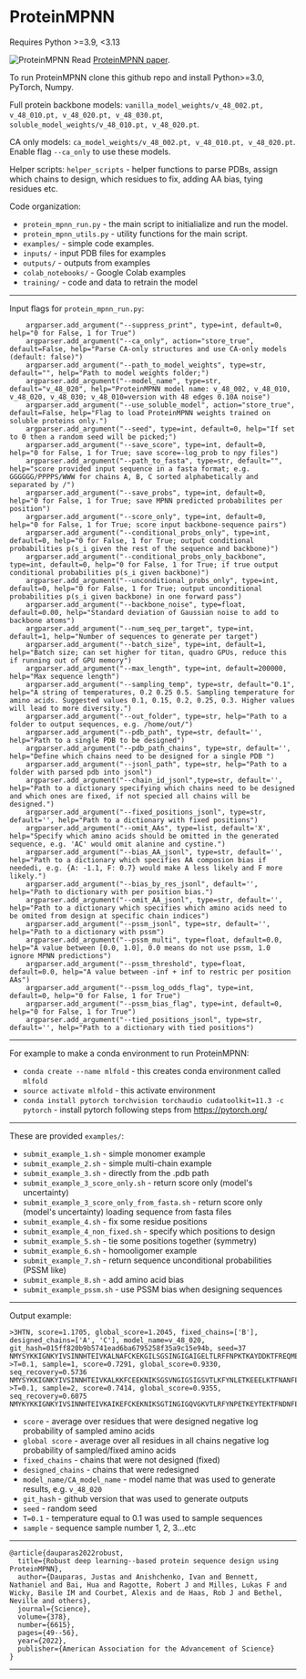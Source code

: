 # ProteinMPNN

Requires Python >=3.9, <3.13

![ProteinMPNN](https://docs.google.com/drawings/d/e/2PACX-1vTtnMBDOq8TpHIctUfGN8Vl32x5ISNcPKlxjcQJF2q70PlaH2uFlj2Ac4s3khnZqG1YxppdMr0iTyk-/pub?w=889&h=358)
Read [ProteinMPNN paper](https://www.biorxiv.org/content/10.1101/2022.06.03.494563v1).

To run ProteinMPNN clone this github repo and install Python>=3.0, PyTorch, Numpy. 

Full protein backbone models: `vanilla_model_weights/v_48_002.pt, v_48_010.pt, v_48_020.pt, v_48_030.pt`, `soluble_model_weights/v_48_010.pt, v_48_020.pt`.

CA only models: `ca_model_weights/v_48_002.pt, v_48_010.pt, v_48_020.pt`. Enable flag `--ca_only` to use these models.

Helper scripts: `helper_scripts` - helper functions to parse PDBs, assign which chains to design, which residues to fix, adding AA bias, tying residues etc.

Code organization:
* `protein_mpnn_run.py` - the main script to initialialize and run the model.
* `protein_mpnn_utils.py` - utility functions for the main script.
* `examples/` - simple code examples.
* `inputs/` - input PDB files for examples
* `outputs/` - outputs from examples
* `colab_notebooks/` - Google Colab examples
* `training/` - code and data to retrain the model
-----------------------------------------------------------------------------------------------------
Input flags for `protein_mpnn_run.py`:
```
    argparser.add_argument("--suppress_print", type=int, default=0, help="0 for False, 1 for True")
    argparser.add_argument("--ca_only", action="store_true", default=False, help="Parse CA-only structures and use CA-only models (default: false)")
    argparser.add_argument("--path_to_model_weights", type=str, default="", help="Path to model weights folder;")
    argparser.add_argument("--model_name", type=str, default="v_48_020", help="ProteinMPNN model name: v_48_002, v_48_010, v_48_020, v_48_030; v_48_010=version with 48 edges 0.10A noise")
    argparser.add_argument("--use_soluble_model", action="store_true", default=False, help="Flag to load ProteinMPNN weights trained on soluble proteins only.")
    argparser.add_argument("--seed", type=int, default=0, help="If set to 0 then a random seed will be picked;")
    argparser.add_argument("--save_score", type=int, default=0, help="0 for False, 1 for True; save score=-log_prob to npy files")
    argparser.add_argument("--path_to_fasta", type=str, default="", help="score provided input sequence in a fasta format; e.g. GGGGGG/PPPPS/WWW for chains A, B, C sorted alphabetically and separated by /")
    argparser.add_argument("--save_probs", type=int, default=0, help="0 for False, 1 for True; save MPNN predicted probabilites per position")
    argparser.add_argument("--score_only", type=int, default=0, help="0 for False, 1 for True; score input backbone-sequence pairs")
    argparser.add_argument("--conditional_probs_only", type=int, default=0, help="0 for False, 1 for True; output conditional probabilities p(s_i given the rest of the sequence and backbone)")
    argparser.add_argument("--conditional_probs_only_backbone", type=int, default=0, help="0 for False, 1 for True; if true output conditional probabilities p(s_i given backbone)")
    argparser.add_argument("--unconditional_probs_only", type=int, default=0, help="0 for False, 1 for True; output unconditional probabilities p(s_i given backbone) in one forward pass")
    argparser.add_argument("--backbone_noise", type=float, default=0.00, help="Standard deviation of Gaussian noise to add to backbone atoms")
    argparser.add_argument("--num_seq_per_target", type=int, default=1, help="Number of sequences to generate per target")
    argparser.add_argument("--batch_size", type=int, default=1, help="Batch size; can set higher for titan, quadro GPUs, reduce this if running out of GPU memory")
    argparser.add_argument("--max_length", type=int, default=200000, help="Max sequence length")
    argparser.add_argument("--sampling_temp", type=str, default="0.1", help="A string of temperatures, 0.2 0.25 0.5. Sampling temperature for amino acids. Suggested values 0.1, 0.15, 0.2, 0.25, 0.3. Higher values will lead to more diversity.")
    argparser.add_argument("--out_folder", type=str, help="Path to a folder to output sequences, e.g. /home/out/")
    argparser.add_argument("--pdb_path", type=str, default='', help="Path to a single PDB to be designed")
    argparser.add_argument("--pdb_path_chains", type=str, default='', help="Define which chains need to be designed for a single PDB ")
    argparser.add_argument("--jsonl_path", type=str, help="Path to a folder with parsed pdb into jsonl")
    argparser.add_argument("--chain_id_jsonl",type=str, default='', help="Path to a dictionary specifying which chains need to be designed and which ones are fixed, if not specied all chains will be designed.")
    argparser.add_argument("--fixed_positions_jsonl", type=str, default='', help="Path to a dictionary with fixed positions")
    argparser.add_argument("--omit_AAs", type=list, default='X', help="Specify which amino acids should be omitted in the generated sequence, e.g. 'AC' would omit alanine and cystine.")
    argparser.add_argument("--bias_AA_jsonl", type=str, default='', help="Path to a dictionary which specifies AA composion bias if neededi, e.g. {A: -1.1, F: 0.7} would make A less likely and F more likely.")
    argparser.add_argument("--bias_by_res_jsonl", default='', help="Path to dictionary with per position bias.")
    argparser.add_argument("--omit_AA_jsonl", type=str, default='', help="Path to a dictionary which specifies which amino acids need to be omited from design at specific chain indices")
    argparser.add_argument("--pssm_jsonl", type=str, default='', help="Path to a dictionary with pssm")
    argparser.add_argument("--pssm_multi", type=float, default=0.0, help="A value between [0.0, 1.0], 0.0 means do not use pssm, 1.0 ignore MPNN predictions")
    argparser.add_argument("--pssm_threshold", type=float, default=0.0, help="A value between -inf + inf to restric per position AAs")
    argparser.add_argument("--pssm_log_odds_flag", type=int, default=0, help="0 for False, 1 for True")
    argparser.add_argument("--pssm_bias_flag", type=int, default=0, help="0 for False, 1 for True")
    argparser.add_argument("--tied_positions_jsonl", type=str, default='', help="Path to a dictionary with tied positions")

```
-----------------------------------------------------------------------------------------------------
For example to make a conda environment to run ProteinMPNN:
* `conda create --name mlfold` - this creates conda environment called `mlfold`
* `source activate mlfold` - this activate environment
* `conda install pytorch torchvision torchaudio cudatoolkit=11.3 -c pytorch` - install pytorch following steps from https://pytorch.org/
-----------------------------------------------------------------------------------------------------
These are provided `examples/`:
* `submit_example_1.sh` - simple monomer example 
* `submit_example_2.sh` - simple multi-chain example
* `submit_example_3.sh` - directly from the .pdb path
* `submit_example_3_score_only.sh` - return score only (model's uncertainty)
* `submit_example_3_score_only_from_fasta.sh` - return score only (model's uncertainty) loading sequence from fasta files
* `submit_example_4.sh` - fix some residue positions
* `submit_example_4_non_fixed.sh` - specify which positions to design
* `submit_example_5.sh` - tie some positions together (symmetry)
* `submit_example_6.sh` - homooligomer example
* `submit_example_7.sh` - return sequence unconditional probabilities (PSSM like)
* `submit_example_8.sh` - add amino acid bias
* `submit_example_pssm.sh` - use PSSM bias when designing sequences
-----------------------------------------------------------------------------------------------------
Output example:
```
>3HTN, score=1.1705, global_score=1.2045, fixed_chains=['B'], designed_chains=['A', 'C'], model_name=v_48_020, git_hash=015ff820b9b5741ead6ba6795258f35a9c15e94b, seed=37
NMYSYKKIGNKYIVSINNHTEIVKALNAFCKEKGILSGSINGIGAIGELTLRFFNPKTKAYDDKTFREQMEISNLTGNISSMNEQVYLHLHITVGRSDYSALAGHLLSAIQNGAGEFVVEDYSERISRTYNPDLGLNIYDFER/NMYSYKKIGNKYIVSINNHTEIVKALNAFCKEKGILSGSINGIGAIGELTLRFFNPKTKAYDDKTFREQMEISNLTGNISSMNEQVYLHLHITVGRSDYSALAGHLLSAIQNGAGEFVVEDYSERISRTYNPDLGLNIYDFER
>T=0.1, sample=1, score=0.7291, global_score=0.9330, seq_recovery=0.5736
NMYSYKKIGNKYIVSINNHTEIVKALKKFCEEKNIKSGSVNGIGSIGSVTLKFYNLETKEEELKTFNANFEISNLTGFISMHDNKVFLDLHITIGDENFSALAGHLVSAVVNGTCELIVEDFNELVSTKYNEELGLWLLDFEK/NMYSYKKIGNKYIVSINNHTDIVTAIKKFCEDKKIKSGTINGIGQVKEVTLEFRNFETGEKEEKTFKKQFTISNLTGFISTKDGKVFLDLHITFGDENFSALAGHLISAIVDGKCELIIEDYNEEINVKYNEELGLYLLDFNK
>T=0.1, sample=2, score=0.7414, global_score=0.9355, seq_recovery=0.6075
NMYKYKKIGNKYIVSINNHTEIVKAIKEFCKEKNIKSGTINGIGQVGKVTLRFYNPETKEYTEKTFNDNFEISNLTGFISTYKNEVFLHLHITFGKSDFSALAGHLLSAIVNGICELIVEDFKENLSMKYDEKTGLYLLDFEK/NMYKYKKIGNKYVVSINNHTEIVEALKAFCEDKKIKSGTVNGIGQVSKVTLKFFNIETKESKEKTFNKNFEISNLTGFISEINGEVFLHLHITIGDENFSALAGHLLSAVVNGEAILIVEDYKEKVNRKYNEELGLNLLDFNL
```
* `score` - average over residues that were designed negative log probability of sampled amino acids
* `global score` - average over all residues in all chains negative log probability of sampled/fixed amino acids
* `fixed_chains` - chains that were not designed (fixed)
* `designed_chains` - chains that were redesigned
* `model_name/CA_model_name` - model name that was used to generate results, e.g. `v_48_020`
* `git_hash` - github version that was used to generate outputs
* `seed` - random seed
* `T=0.1` - temperature equal to 0.1 was used to sample sequences
* `sample` - sequence sample number 1, 2, 3...etc
-----------------------------------------------------------------------------------------------------
```
@article{dauparas2022robust,
  title={Robust deep learning--based protein sequence design using ProteinMPNN},
  author={Dauparas, Justas and Anishchenko, Ivan and Bennett, Nathaniel and Bai, Hua and Ragotte, Robert J and Milles, Lukas F and Wicky, Basile IM and Courbet, Alexis and de Haas, Rob J and Bethel, Neville and others},
  journal={Science},
  volume={378},
  number={6615},  
  pages={49--56},
  year={2022},
  publisher={American Association for the Advancement of Science}
}
```
-----------------------------------------------------------------------------------------------------
